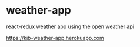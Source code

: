 # weather-app
react-redux weather app using the open weather api


https://kjb-weather-app.herokuapp.com
